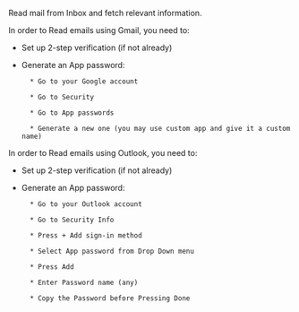 Read mail from Inbox and fetch relevant information.


In order to Read emails using Gmail, you need to:


   * Set up 2-step verification (if not already)

   * Generate an App password:

           * Go to your Google account

           * Go to Security

           * Go to App passwords

           * Generate a new one (you may use custom app and give it a custom name)




In order to Read emails using Outlook, you need to:


   * Set up 2-step verification (if not already)

   * Generate an App password:

           * Go to your Outlook account

           * Go to Security Info

           * Press + Add sign-in method

           * Select App password from Drop Down menu
    
           * Press Add
 
           * Enter Password name (any)

           * Copy the Password before Pressing Done

